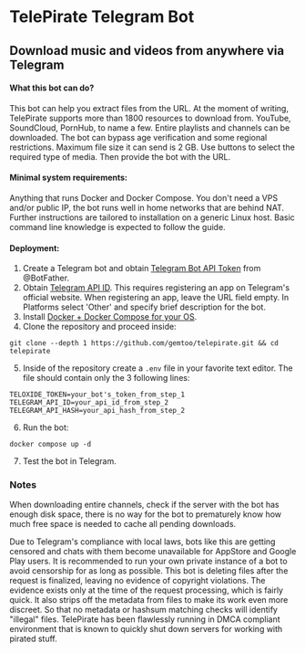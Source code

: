 # TelePirate Telegram Bot
## Download music and videos from anywhere via Telegram

#### What this bot can do?
This bot can help you extract files from the URL. At the moment of writing, TelePirate supports more than 1800 resources to download from. YouTube, SoundCloud, PornHub, to name a few. Entire playlists and channels can be downloaded. The bot can bypass age verification and some regional restrictions. Maximum file size it can send is 2 GB. Use buttons to select the required type of media. Then provide the bot with the URL.

#### Minimal system requirements:

Anything that runs Docker and Docker Compose. You don't need a VPS and/or public IP, the bot runs well in home networks that are behind NAT. Further instructions are tailored to installation on a generic Linux host. Basic command line knowledge is expected to follow the guide.

#### Deployment:

1. Create a Telegram bot and obtain [Telegram Bot API Token](https://core.telegram.org/bots#how-do-i-create-a-bot) from @BotFather.
2. Obtain [Telegram API ID](https://core.telegram.org/api/obtaining_api_id). This requires registering an app on Telegram's official website.
When registering an app, leave the URL field empty. In Platforms select 'Other' and specify brief description for the bot.
3. Install [Docker + Docker Compose for your OS](https://docs.docker.com/engine/install/).
4. Clone the repository and proceed inside:
```
git clone --depth 1 https://github.com/gemtoo/telepirate.git && cd telepirate
```
5. Inside of the repository create a `.env` file in your favorite text editor.
The file should contain only the 3 following lines:
```
TELOXIDE_TOKEN=your_bot's_token_from_step_1
TELEGRAM_API_ID=your_api_id_from_step_2
TELEGRAM_API_HASH=your_api_hash_from_step_2
```
6. Run the bot:
```
docker compose up -d
```
7. Test the bot in Telegram.
### Notes
When downloading entire channels, check if the server with the bot has enough disk space, there is no way for the bot to prematurely know how much free space is needed to cache all pending downloads.

Due to Telegram's compliance with local laws, bots like this are getting censored and chats with them become unavailable for AppStore and Google Play users. It is recommended to run your own private instance of a bot to avoid censorship for as long as possible. This bot is deleting files after the request is finalized, leaving no evidence of copyright violations. The evidence exists only at the time of the request processing, which is fairly quick. It also strips off the metadata from files to make its work even more discreet. So that no metadata or hashsum matching checks will identify "illegal" files. TelePirate has been flawlessly running in DMCA compliant environment that is known to quickly shut down servers for working with pirated stuff.
